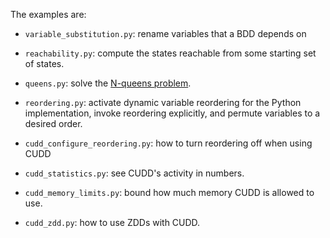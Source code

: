 The examples are:

- `variable_substitution.py`: rename variables that a BDD depends on

- `reachability.py`: compute the states reachable from some
  starting set of states.

- `queens.py`: solve the [N-queens problem](
    https://en.wikipedia.org/wiki/Eight_queens_puzzle).

- `reordering.py`: activate dynamic variable reordering for the Python
  implementation, invoke reordering explicitly, and permute variables to
  a desired order.

- `cudd_configure_reordering.py`: how to turn reordering off when using CUDD

- `cudd_statistics.py`: see CUDD's activity in numbers.

- `cudd_memory_limits.py`: bound how much memory CUDD is
  allowed to use.

- `cudd_zdd.py`: how to use ZDDs with CUDD.

